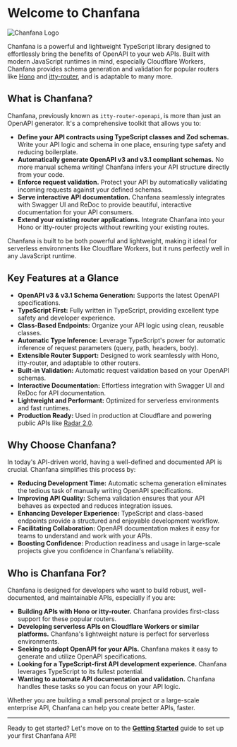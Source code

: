 # Welcome to Chanfana

![Chanfana Logo](/assets/logo.png)

Chanfana is a powerful and lightweight TypeScript library designed to effortlessly bring the benefits of OpenAPI to your web APIs. Built with modern JavaScript runtimes in mind, especially Cloudflare Workers, Chanfana provides schema generation and validation for popular routers like [Hono](https://github.com/honojs/hono) and [itty-router](https://github.com/kwhitley/itty-router), and is adaptable to many more.

## What is Chanfana?

Chanfana, previously known as `itty-router-openapi`, is more than just an OpenAPI generator. It's a comprehensive toolkit that allows you to:

*   **Define your API contracts using TypeScript classes and Zod schemas.** Write your API logic and schema in one place, ensuring type safety and reducing boilerplate.
*   **Automatically generate OpenAPI v3 and v3.1 compliant schemas.**  No more manual schema writing! Chanfana infers your API structure directly from your code.
*   **Enforce request validation.**  Protect your API by automatically validating incoming requests against your defined schemas.
*   **Serve interactive API documentation.**  Chanfana seamlessly integrates with Swagger UI and ReDoc to provide beautiful, interactive documentation for your API consumers.
*   **Extend your existing router applications.**  Integrate Chanfana into your Hono or itty-router projects without rewriting your existing routes.

Chanfana is built to be both powerful and lightweight, making it ideal for serverless environments like Cloudflare Workers, but it runs perfectly well in any JavaScript runtime.

## Key Features at a Glance

*   **OpenAPI v3 & v3.1 Schema Generation:**  Supports the latest OpenAPI specifications.
*   **TypeScript First:**  Fully written in TypeScript, providing excellent type safety and developer experience.
*   **Class-Based Endpoints:**  Organize your API logic using clean, reusable classes.
*   **Automatic Type Inference:**  Leverage TypeScript's power for automatic inference of request parameters (query, path, headers, body).
*   **Extensible Router Support:**  Designed to work seamlessly with Hono, itty-router, and adaptable to other routers.
*   **Built-in Validation:**  Automatic request validation based on your OpenAPI schemas.
*   **Interactive Documentation:**  Effortless integration with Swagger UI and ReDoc for API documentation.
*   **Lightweight and Performant:**  Optimized for serverless environments and fast runtimes.
*   **Production Ready:**  Used in production at Cloudflare and powering public APIs like [Radar 2.0](https://developers.cloudflare.com/radar/).

## Why Choose Chanfana?

In today's API-driven world, having a well-defined and documented API is crucial. Chanfana simplifies this process by:

*   **Reducing Development Time:**  Automatic schema generation eliminates the tedious task of manually writing OpenAPI specifications.
*   **Improving API Quality:**  Schema validation ensures that your API behaves as expected and reduces integration issues.
*   **Enhancing Developer Experience:**  TypeScript and class-based endpoints provide a structured and enjoyable development workflow.
*   **Facilitating Collaboration:**  OpenAPI documentation makes it easy for teams to understand and work with your APIs.
*   **Boosting Confidence:**  Production readiness and usage in large-scale projects give you confidence in Chanfana's reliability.

## Who is Chanfana For?

Chanfana is designed for developers who want to build robust, well-documented, and maintainable APIs, especially if you are:

*   **Building APIs with Hono or itty-router.** Chanfana provides first-class support for these popular routers.
*   **Developing serverless APIs on Cloudflare Workers or similar platforms.** Chanfana's lightweight nature is perfect for serverless environments.
*   **Seeking to adopt OpenAPI for your APIs.** Chanfana makes it easy to generate and utilize OpenAPI specifications.
*   **Looking for a TypeScript-first API development experience.** Chanfana leverages TypeScript to its fullest potential.
*   **Wanting to automate API documentation and validation.** Chanfana handles these tasks so you can focus on your API logic.

Whether you are building a small personal project or a large-scale enterprise API, Chanfana can help you create better APIs, faster.

---

Ready to get started? Let's move on to the [**Getting Started**](./getting-started.md) guide to set up your first Chanfana API!
